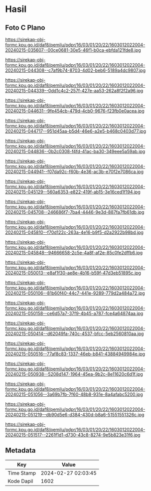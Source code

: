# Hasil

## Foto C Plano

https://sirekap-obj-formc.kpu.go.id/daf8/pemilu/pdpr/16/03/01/20/22/1603012022004-20240215-035607--00ce0681-30e5-46f1-b0ca-ebfda121fde8.jpg

https://sirekap-obj-formc.kpu.go.id/daf8/pemilu/pdpr/16/03/01/20/22/1603012022004-20240215-044308--c7af9b74-8703-4d02-beb6-5189a4dc9807.jpg

https://sirekap-obj-formc.kpu.go.id/daf8/pemilu/pdpr/16/03/01/20/22/1603012022004-20240215-044339--0dd1c4c2-257f-427e-aa53-262a8f2f2a96.jpg

https://sirekap-obj-formc.kpu.go.id/daf8/pemilu/pdpr/16/03/01/20/22/1603012022004-20240215-044631--9fe454cb-479d-4cb0-9676-f23fb0e0acea.jpg

https://sirekap-obj-formc.kpu.go.id/daf8/pemilu/pdpr/16/03/01/20/22/1603012022004-20240215-044717--951d45aa-b5d4-46e6-a2e5-b468c0403d77.jpg

https://sirekap-obj-formc.kpu.go.id/daf8/pemilu/pdpr/16/03/01/20/22/1603012022004-20240215-044836--0b2c0308-f4fd-41ac-ba30-349eee5a59ab.jpg

https://sirekap-obj-formc.kpu.go.id/daf8/pemilu/pdpr/16/03/01/20/22/1603012022004-20240215-044941--f07da92c-f60b-4e36-ac3b-e70f2e7086ca.jpg

https://sirekap-obj-formc.kpu.go.id/daf8/pemilu/pdpr/16/03/01/20/22/1603012022004-20240215-045129--560a6353-e822-419f-ab15-3e16ced1f194.jpg

https://sirekap-obj-formc.kpu.go.id/daf8/pemilu/pdpr/16/03/01/20/22/1603012022004-20240215-045708--246686f7-7ba4-4446-9e3d-887fa7fb61db.jpg

https://sirekap-obj-formc.kpu.go.id/daf8/pemilu/pdpr/16/03/01/20/22/1603012022004-20240215-045810--f70d122c-263a-4e16-b9f5-d2a2922b98bd.jpg

https://sirekap-obj-formc.kpu.go.id/daf8/pemilu/pdpr/16/03/01/20/22/1603012022004-20240215-045848--94666658-2c5e-4a8f-af2e-85c0fe2dffb6.jpg

https://sirekap-obj-formc.kpu.go.id/daf8/pemilu/pdpr/16/03/01/20/22/1603012022004-20240215-050013--e8af1f30-ae8e-4b16-b59f-47d3eb51895c.jpg

https://sirekap-obj-formc.kpu.go.id/daf8/pemilu/pdpr/16/03/01/20/22/1603012022004-20240215-050106--81b60f40-44c7-441e-9289-779d2a484a72.jpg

https://sirekap-obj-formc.kpu.go.id/daf8/pemilu/pdpr/16/03/01/20/22/1603012022004-20240215-050158--ce6d57a7-37f9-4b45-a787-fce4a64874aa.jpg

https://sirekap-obj-formc.kpu.go.id/daf8/pemilu/pdpr/16/03/01/20/22/1603012022004-20240215-050414--d62049fa-740c-4537-bfcc-5eb2560810aa.jpg

https://sirekap-obj-formc.kpu.go.id/daf8/pemilu/pdpr/16/03/01/20/22/1603012022004-20240215-050516--77af8c83-1337-46eb-b841-43884949984e.jpg

https://sirekap-obj-formc.kpu.go.id/daf8/pemilu/pdpr/16/03/01/20/22/1603012022004-20240215-050938--5208d147-1964-45ea-9b2c-8e11620c6d1f.jpg

https://sirekap-obj-formc.kpu.go.id/daf8/pemilu/pdpr/16/03/01/20/22/1603012022004-20240215-051056--3a69b7fb-7f60-48b8-931e-8a4afabc5200.jpg

https://sirekap-obj-formc.kpu.go.id/daf8/pemilu/pdpr/16/03/01/20/22/1603012022004-20240215-051219--db90d5e6-d384-430d-b8a6-51551551326c.jpg

https://sirekap-obj-formc.kpu.go.id/daf8/pemilu/pdpr/16/03/01/20/22/1603012022004-20240215-051517--2261f1d1-d730-43c8-8274-9e5b823e31f6.jpg


## Metadata

| Key        | Value               |
| ---------- | ------------------- |
| Time Stamp | 2024-02-27 02:03:45 |
| Kode Dapil | 1602                |




